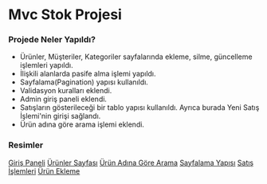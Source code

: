 # Mvc Stok Projesi

### Projede Neler Yapıldı?

* Ürünler, Müşteriler, Kategoriler sayfalarında ekleme, silme, güncelleme işlemleri yapıldı.
* İlişkili alanlarda pasife alma işlemi yapıldı.
* Sayfalama(Pagination) yapısı kullanıldı.
* Validasyon kuralları eklendi.
* Admin giriş paneli eklendi.
* Satışların gösterileceği bir tablo yapısı kullanıldı. Ayrıca burada Yeni Satış İşlemi'nin girişi sağlandı.
* Ürün adına göre arama işlemi eklendi.

### Resimler

[Giriş Paneli](https://i.hizliresim.com/rodd2oj.png)
[Ürünler Sayfası](https://i.hizliresim.com/6jg3h58.png)
[Ürün Adına Göre Arama](https://i.hizliresim.com/5hrrtnc.png)
[Sayfalama Yapısı](https://i.hizliresim.com/iqi8a01.png)
[Satış İşlemleri](https://i.hizliresim.com/p6fo5qm.png)
[Ürün Ekleme](https://www.hizliresim.com/q6o0vjb)
